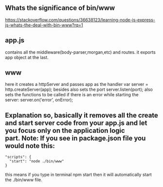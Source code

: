 ## Whats the significance of bin/www

https://stackoverflow.com/questions/36638123/learning-node-js-express-js-whats-the-deal-with-bin-www?rq=1

## app.js
contains all the middleware(body-parser,morgan,etc) and routes.
it exports app object at the last.

## www
here it creates a httpServer and passes app as the handler
var server = http.createServer(app);
besides also sets the port server.listen(port);
also sets the functions to be called if there is an error while starting the server: server.on('error', onError);

## Explanation so, basically it removes all the create and start server code from your app.js and let you focus only on the application logic part. Note: If you see in package.json file you would note this:

```
"scripts": {
  "start": "node ./bin/www"
}
```

this means if you type in terminal npm start then it will automatically start the ./bin/www file.

